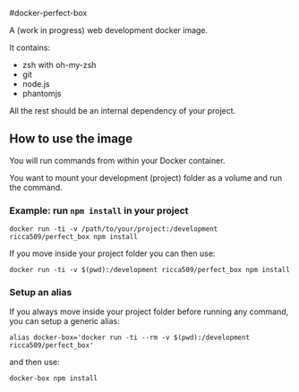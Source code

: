 #docker-perfect-box

A (work in progress) web development docker image.

It contains:
 - zsh with oh-my-zsh
 - git
 - node.js
 - phantomjs

 All the rest should be an internal dependency of your project.

## How to use the image

You will run commands from within your Docker container.

You want to mount your development (project) folder as a volume
and run the command.

### Example: run `npm install` in your project

```
docker run -ti -v /path/to/your/project:/development ricca509/perfect_box npm install
```

If you move inside your project folder you can then use:

```
docker run -ti -v $(pwd):/development ricca509/perfect_box npm install
```

### Setup an alias
If you always move inside your project folder before running any command,
you can setup a generic alias:

```
alias docker-box='docker run -ti --rm -v $(pwd):/development ricca509/perfect_box'
```

and then use:

```
docker-box npm install
```
